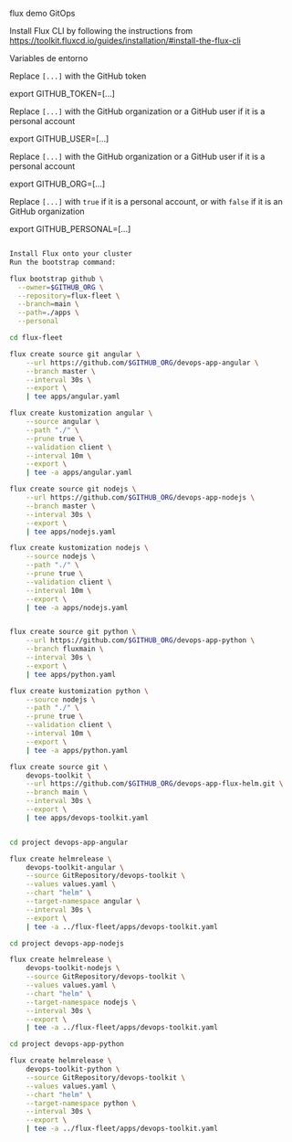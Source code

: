 flux demo GitOps

Install Flux CLI by following the instructions from https://toolkit.fluxcd.io/guides/installation/#install-the-flux-cli

Variables de entorno

Replace `[...]` with the GitHub token

export GITHUB_TOKEN=[...]

Replace `[...]` with the GitHub organization or a GitHub user if it is a personal account

export GITHUB_USER=[...]

Replace `[...]` with the GitHub organization or a GitHub user if it is a personal account

export GITHUB_ORG=[...]

Replace `[...]` with `true` if it is a personal account, or with `false` if it is an GitHub organization

export GITHUB_PERSONAL=[...]


```bash

Install Flux onto your cluster
Run the bootstrap command:

flux bootstrap github \
  --owner=$GITHUB_ORG \
  --repository=flux-fleet \
  --branch=main \
  --path=./apps \
  --personal

cd flux-fleet

flux create source git angular \
    --url https://github.com/$GITHUB_ORG/devops-app-angular \
    --branch master \
    --interval 30s \
    --export \
    | tee apps/angular.yaml

flux create kustomization angular \
    --source angular \
    --path "./" \
    --prune true \
    --validation client \
    --interval 10m \
    --export \
    | tee -a apps/angular.yaml

flux create source git nodejs \
    --url https://github.com/$GITHUB_ORG/devops-app-nodejs \
    --branch master \
    --interval 30s \
    --export \
    | tee apps/nodejs.yaml

flux create kustomization nodejs \
    --source nodejs \
    --path "./" \
    --prune true \
    --validation client \
    --interval 10m \
    --export \
    | tee -a apps/nodejs.yaml


flux create source git python \
    --url https://github.com/$GITHUB_ORG/devops-app-python \
    --branch fluxmain \
    --interval 30s \
    --export \
    | tee apps/python.yaml

flux create kustomization python \
    --source nodejs \
    --path "./" \
    --prune true \
    --validation client \
    --interval 10m \
    --export \
    | tee -a apps/python.yaml

flux create source git \
    devops-toolkit \
    --url https://github.com/$GITHUB_ORG/devops-app-flux-helm.git \
    --branch main \
    --interval 30s \
    --export \
    | tee apps/devops-toolkit.yaml


cd project devops-app-angular

flux create helmrelease \
    devops-toolkit-angular \
    --source GitRepository/devops-toolkit \
    --values values.yaml \
    --chart "helm" \
    --target-namespace angular \
    --interval 30s \
    --export \
    | tee -a ../flux-fleet/apps/devops-toolkit.yaml

cd project devops-app-nodejs

flux create helmrelease \
    devops-toolkit-nodejs \
    --source GitRepository/devops-toolkit \
    --values values.yaml \
    --chart "helm" \
    --target-namespace nodejs \
    --interval 30s \
    --export \
    | tee -a ../flux-fleet/apps/devops-toolkit.yaml

cd project devops-app-python

flux create helmrelease \
    devops-toolkit-python \
    --source GitRepository/devops-toolkit \
    --values values.yaml \
    --chart "helm" \
    --target-namespace python \
    --interval 30s \
    --export \
    | tee -a ../flux-fleet/apps/devops-toolkit.yaml    

```